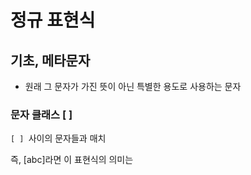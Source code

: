 # 정규 표현식

## 기초, 메타문자

- 원래 그 문자가 가진 뜻이 아닌 특별한 용도로 사용하는 문자

### 문자 클래스 [ ]

`[ ] `사이의 문자들과 매치 

즉, [abc]라면 이 표현식의 의미는 



 